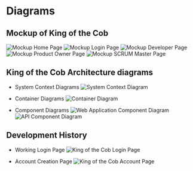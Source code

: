 # Diagrams

## Mockup of King of the Cob
![Mockup Home Page](/docs/images/project/MockHome.png "Mockup Home Page Diagram")
![Mockup Login Page](/docs/images/project/MockLogin.png "Mockup Login Page Diagram")
![Mockup Developer Page](/docs/images/project/MockDeveloper.png "Mockup Developer Page Diagram")
![Mockup Product Owner Page](/docs/images/project/MockProductOwner.png "Mockup Product Owner Page Diagram")
![Mockup SCRUM Master Page](/docs/images/project/MockSCRUMMaster.png "Mockup SCRUM Master Page Diagram")


## King of the Cob Architecture diagrams

* System Context Diagrams
![System Context Diagram](/docs/images/project/SCK.png "System Context Diagram")

* Container Diagrams
![Container Diagram](/docs/images/project/CDK.png "Container Diagram")

* Component Diagrams
![Web Application Component Diagram](/docs/images/project/CDWA.png "Web Application Component Diagram")
![API Component Diagram](/docs/images/project/CDAPI.png "API Component Diagram")


## Development History

* Working Login Page
![King of the Cob Login Page](/docs/images/StartPage.png "King of the Cob Start Page")

* Account Creation Page
![King of the Cob Account Page](/docs/images/AccountPage.png "King of the Cob Account Page")
